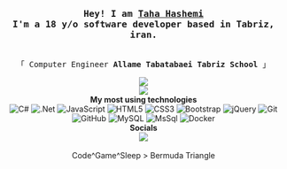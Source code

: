 <h3 align="center"><samp>Hey! I am <b><a rel="nofollow noopener noreferrer" target="_blank"
        href="#">Taha Hashemi</a></b> <br>I'm a 18 y/o software developer
    based in Tabriz, iran.</samp></h3>
<p align="center"><br>
  <samp>
    「 Computer Engineer <b>Allame Tabatabaei Tabriz School</b> 」<br>
  </samp>
</p>
<p align="center">
  <img src="https://github-readme-stats.vercel.app/api?username=Taha-Hasemi&show_icons=true&theme=radical"></img>
  <br>
  <img src="https://github-readme-stats.vercel.app/api/top-langs/?username=Taha-Hasemi&layout=compact&theme=radical"></img>
  <br>
  <b>My most using technologies</b>
  <br>
  <img alt="C#"
    src="https://img.shields.io/badge/c%23%20-%23239120.svg?&style=for-the-badge&logo=c-sharp&logoColor=white" />
<img alt=".Net" src="https://img.shields.io/badge/.NET-5C2D91?style=for-the-badge&logo=dot-net&logoColor=white"/>
  <img alt="JavaScript"
    src="https://img.shields.io/badge/javascript%20-%23323330.svg?&style=for-the-badge&logo=javascript&logoColor=%23F7DF1E" />
  <img alt="HTML5"
    src="https://img.shields.io/badge/html5%20-%23E34F26.svg?&style=for-the-badge&logo=html5&logoColor=white" />
  <img alt="CSS3"
    src="https://img.shields.io/badge/css3%20-%231572B6.svg?&style=for-the-badge&logo=css3&logoColor=white" />
  <img alt="Bootstrap"
    src="https://img.shields.io/badge/bootstrap%20-%23563D7C.svg?&style=for-the-badge&logo=bootstrap&logoColor=white" />
  <img alt="jQuery"
    src="https://img.shields.io/badge/jquery%20-%230769AD.svg?&style=for-the-badge&logo=jquery&logoColor=white" />
        <img alt="Git" src="https://img.shields.io/badge/git-%23F05033.svg?style=for-the-badge&logo=git&logoColor=white"/>
        <img alt="GitHub" src="https://img.shields.io/badge/github-%23121011.svg?style=for-the-badge&logo=github&logoColor=white"/>
        <img alt="MySQL" src="https://img.shields.io/badge/mysql-%2300f.svg?style=for-the-badge&logo=mysql&logoColor=white"/>
        <img alt="MsSql" src="https://img.shields.io/badge/Microsoft%20SQL%20Server-CC2927?style=for-the-badge&logo=microsoft%20sql%20server&logoColor=white"/>
        <img alt="Docker" src="https://img.shields.io/badge/docker-%230db7ed.svg?style=for-the-badge&logo=docker&logoColor=white"/>
  <br>
   <b>Socials</b>
  <br>
  <a href="mailto:mrtahahasemi@gmail.com" target="_blank"><img 
      src="https://img.shields.io/badge/Gmail-D14836?style=for-the-badge&logo=gmail&logoColor=white"></a>
  <!--<a href="https://www.linkedin.com/in/omansak/" target="_blank"><img
      src="https://img.shields.io/badge/linkedin-%230077B5.svg?&style=for-the-badge&logo=linkedin&logoColor=white"></a>
  <a href="www.facebook.com/omansak" target="_blank"><img
      src="https://img.shields.io/badge/Facebook-1877F2?style=for-the-badge&logo=facebook&logoColor=white"></a>
  <a href="www.twitter.com/omansak" target="_blank"><img
      src="https://img.shields.io/badge/Twitter-1DA1F2?style=for-the-badge&logo=twitter&logoColor=white"></a>
  <a href="https://discord.gg/SERVhPp" target="_blank"><img
      src="https://img.shields.io/badge/Discord-7289DA?style=for-the-badge&logo=discord&logoColor=white"></a>
  <a href="https://stackoverflow.com/users/5230705/omansak" target="_blank"><img
      src="https://img.shields.io/badge/Stack_Overflow-FE7A16?style=for-the-badge&logo=stack-overflow&logoColor=white"></a>-->
  <br>
  <br>
  Code^Game^Sleep > Bermuda Triangle
</P>

<!---
Taha-Hasemi/Taha-Hasemi is a ✨ special ✨ repository because its `README.md` (this file) appears on your GitHub profile.
You can click the Preview link to take a look at your changes.
--->

